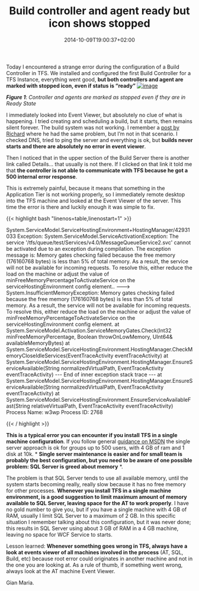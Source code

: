 ﻿---
title: "Build controller and agent ready but icon shows stopped"
description: ""
date: 2014-10-09T19:00:37+02:00
draft: false
tags: [Tfs]
categories: [Team Foundation Server]
---
Today I encountered a strange error during the configuration of a Build Controller in TFS. We installed and configured the first Build Controller for a TFS Instance, everything went good,  **but both controllers and agent are marked with stopped icon, even if status is “ready”** [![image](http://www.codewrecks.com/blog/wp-content/uploads/2014/10/image_thumb3.png "image")](http://www.codewrecks.com/blog/wp-content/uploads/2014/10/image3.png)

 ***Figure 1***: *Controller and agents are marked as stopped even if they are in Ready State*

I immediately looked into Event Viewer, but absolutely no clue of what is happening. I tried creating and scheduling a build, but it starts, then remains silent forever. The build system was not working. I remember a [post by Richard](http://blogs.blackmarble.co.uk/blogs/rfennell/post/2011/09/17/what-to-do-when-your-tfs-build-agent-says-it-is-ready-but-the-icon-says-it-is-not.aspx) where he had the same problem, but I’m not in that scenario. I checked DNS, tried to ping the server and everything is ok, but **builds never starts and there are absolutely no error in event viewer**.

Then I noticed that in the upper section of the Build Server there is another link called Details… that usually is not there. If I clicked on that link it told me that  **the controller is not able to communicate with TFS because he got a 500 internal error response**.

This is extremely painful, because it means that something in the Application Tier is not working properly, so I immediately remote desktop into the TFS machine and looked at the Event Viewer of the server. This time the error is there and luckily enough it was simple to fix.

{{< highlight bash "linenos=table,linenostart=1" >}}


System.ServiceModel.ServiceHostingEnvironment+HostingManager/42931033
 Exception: System.ServiceModel.ServiceActivationException: The service '/tfs/queue/test/Services/v4.0/MessageQueueService2.svc' cannot be activated due to an exception during compilation.  The exception message is: Memory gates checking failed because the free memory (176160768 bytes) is less than 5% of total memory.  As a result, the service will not be available for incoming requests.  To resolve this, either reduce the load on the machine or adjust the value of minFreeMemoryPercentageToActivateService on the serviceHostingEnvironment config element.. ---&gt; System.InsufficientMemoryException: Memory gates checking failed because the free memory (176160768 bytes) is less than 5% of total memory.  As a result, the service will not be available for incoming requests.  To resolve this, either reduce the load on the machine or adjust the value of minFreeMemoryPercentageToActivateService on the serviceHostingEnvironment config element.
   at System.ServiceModel.Activation.ServiceMemoryGates.Check(Int32 minFreeMemoryPercentage, Boolean throwOnLowMemory, UInt64&amp; availableMemoryBytes)
   at System.ServiceModel.ServiceHostingEnvironment.HostingManager.CheckMemoryCloseIdleServices(EventTraceActivity eventTraceActivity)
   at System.ServiceModel.ServiceHostingEnvironment.HostingManager.EnsureServiceAvailable(String normalizedVirtualPath, EventTraceActivity eventTraceActivity)
   --- End of inner exception stack trace ---
   at System.ServiceModel.ServiceHostingEnvironment.HostingManager.EnsureServiceAvailable(String normalizedVirtualPath, EventTraceActivity eventTraceActivity)
   at System.ServiceModel.ServiceHostingEnvironment.EnsureServiceAvailableFast(String relativeVirtualPath, EventTraceActivity eventTraceActivity)
 Process Name: w3wp
 Process ID: 2768

{{< / highlight >}}

 **This is a typical error you can encounter if you install TFS in a single machine configuration**. If you follow general [guidance on MSDN](http://msdn.microsoft.com/en-us/library/dd578592.aspx) the single server approach is ok for groups up to 500 users, with 4 GB of ram and 1 disk at 10k. * **Single server maintenance is easier and for small team is probably the best configuration, but you need to be aware of one possible problem: SQL Server is greed about memory** *.

The problem is that SQL Server tends to use all available memory, until the system starts becoming really, really slow because it has no free memory for other processes.  **Whenever you install TFS in a single machine environment, is a good suggestion to limit maximum amount of memory available to SQL Server, leaving space for the AT to work properly**. I have no gold number to give you, but if you have a single machine with 4 GB of RAM, usually I limit SQL Server to a maximum of 2 GB. In this specific situation I remember talking about this configuration, but it was never done; this results in SQL Server using about 3 GB of RAM in a 4 GB machine, leaving no space for WCF Service to starts.

Lesson learned:  **Whenever something goes wrong in TFS, always have a look at events viewer of all machines involved in the process** (AT, SQL, Build, etc) because root error could originates in another machine and not in the one you are looking at. As a rule of thumb, if something went wrong, always look at the AT machine Event Viewer.

Gian Maria.
